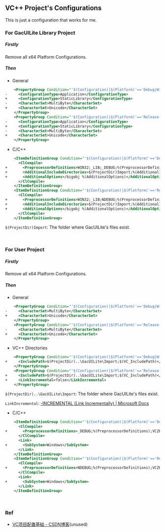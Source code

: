 ## VC++ Project's Configurations

This is just a configuration that works for me.

### For GacUILite Library Project

##### Firstly

Remove all x64 Platform Configurations.

##### Then

* General

```XML
    <PropertyGroup Condition="'$(Configuration)|$(Platform)'=='Debug|Win32'" Label="Configuration">
-     <ConfigurationType>Application</ConfigurationType>
+     <ConfigurationType>StaticLibrary</ConfigurationType>
-     <CharacterSet>MultiByte</CharacterSet>
+     <CharacterSet>Unicode</CharacterSet>
    </PropertyGroup>
    <PropertyGroup Condition="'$(Configuration)|$(Platform)'=='Release|Win32'" Label="Configuration">
-     <ConfigurationType>Application</ConfigurationType>
+     <ConfigurationType>StaticLibrary</ConfigurationType>
-     <CharacterSet>MultiByte</CharacterSet>
+     <CharacterSet>Unicode</CharacterSet>
    </PropertyGroup>
```

* C/C++

```XML
    <ItemDefinitionGroup Condition="'$(Configuration)|$(Platform)'=='Debug|Win32'">
      <ClCompile>
+       <PreprocessorDefinitions>WIN32;_LIB;_DEBUG;%(PreprocessorDefinitions);VCZH_DEBUG_NO_REFLECTION</PreprocessorDefinitions>
+       <AdditionalIncludeDirectories>$(ProjectDir)Import;%(AdditionalIncludeDirectories)</AdditionalIncludeDirectories>
+       <AdditionalOptions>/bigobj %(AdditionalOptions)</AdditionalOptions>
      </ClCompile>
    </ItemDefinitionGroup>
    <ItemDefinitionGroup Condition="'$(Configuration)|$(Platform)'=='Release|Win32'">
      <ClCompile>
+       <PreprocessorDefinitions>WIN32;_LIB;NDEBUG;%(PreprocessorDefinitions);VCZH_DEBUG_NO_REFLECTION</PreprocessorDefinitions>
+       <AdditionalIncludeDirectories>$(ProjectDir)Import;%(AdditionalIncludeDirectories)</AdditionalIncludeDirectories>
+       <AdditionalOptions>/bigobj %(AdditionalOptions)</AdditionalOptions>
      </ClCompile>
    </ItemDefinitionGroup>
```

```$(ProjectDir)Import```: The folder where GacUILite's files exist.

<br/>

### For User Project

##### Firstly

Remove all x64 Platform Configurations.

##### Then

* General

```XML
    <PropertyGroup Condition="'$(Configuration)|$(Platform)'=='Debug|Win32'" Label="Configuration">
-     <CharacterSet>MultiByte</CharacterSet>
+     <CharacterSet>Unicode</CharacterSet>
    </PropertyGroup>
    <PropertyGroup Condition="'$(Configuration)|$(Platform)'=='Release|Win32'" Label="Configuration">
-     <CharacterSet>MultiByte</CharacterSet>
+     <CharacterSet>Unicode</CharacterSet>
    </PropertyGroup>
```

* VC++ Directories

```XML
    <PropertyGroup Condition="'$(Configuration)|$(Platform)'=='Debug|Win32'">
+     <IncludePath>$(ProjectDir)..\GacUILite\Import;$(VC_IncludePath)</IncludePath>
    </PropertyGroup>
    <PropertyGroup Condition="'$(Configuration)|$(Platform)'=='Release|Win32'">
+     <IncludePath>$(ProjectDir)..\GacUILite\Import;$(VC_IncludePath)</IncludePath>
+     <LinkIncremental>false</LinkIncremental>
    </PropertyGroup>
```

```$(ProjectDir)..\GacUILite\Import```: The folder where GacUILite's files exist.

```LinkIncremental```: [-INCREMENTAL (Link Incrementally) | Microsoft Docs](https://docs.microsoft.com/en-us/cpp/build/reference/incremental-link-incrementally)

* C/C++

```XML
    <ItemDefinitionGroup Condition="'$(Configuration)|$(Platform)'=='Debug|Win32'">
      <ClCompile>
+       <PreprocessorDefinitions>_DEBUG;%(PreprocessorDefinitions);VCZH_DEBUG_NO_REFLECTION</PreprocessorDefinitions>
      </ClCompile>
      <Link>
+       <SubSystem>Windows</SubSystem>
      </Link>
    </ItemDefinitionGroup>
    <ItemDefinitionGroup Condition="'$(Configuration)|$(Platform)'=='Release|Win32'">
      <ClCompile>
+       <PreprocessorDefinitions>NDEBUG;%(PreprocessorDefinitions);VCZH_DEBUG_NO_REFLECTION</PreprocessorDefinitions>
      </ClCompile>
      <Link>
+       <SubSystem>Windows</SubSystem>
      </Link>
    </ItemDefinitionGroup>
```

<br/>

### Ref

* [VC项目配置基础 - CSDN博客](https://blog.csdn.net/phunxm/article/details/5082488)(unused)
